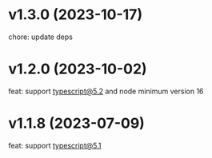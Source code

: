 # v1.3.0 (2023-10-17)

chore: update deps

# v1.2.0 (2023-10-02)

feat: support typescript@5.2 and node minimum version 16
# v1.1.8 (2023-07-09)

feat: support typescript@5.1